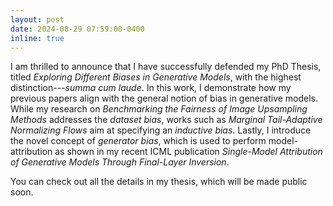 ```yaml
---
layout: post
date: 2024-08-29 07:59:00-0400
inline: true
---
```


I am thrilled to announce that I have successfully defended my PhD Thesis, titled *Exploring Different Biases in Generative Models*, with the highest distinction---*summa cum laude*.
In this work, I demonstrate how my previous papers align with the general notion of bias in generative models. While my research on *Benchmarking the Fairness of Image Upsampling Methods* addresses the *dataset bias*, works such as *Marginal Tail-Adaptive Normalizing Flows* aim at specifying an *inductive bias*. Lastly, I introduce the novel concept of *generator bias*, which is used to perform model-attribution as shown in my recent ICML publication *Single-Model Attribution of Generative Models Through Final-Layer Inversion*.

You can check out all the details in my thesis, which will be made public soon.

